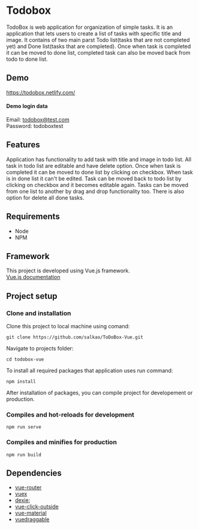 # Todobox
TodoBox is web application for organization of simple tasks. It is an application that lets users to create a list of tasks
with specific title and image. It contains of two main parst Todo list(tasks that are not completed yet)
and Done list(tasks that are completed).
Once when task is completed it can be moved to done list, completed task can also be moved back from todo to done list.

## Demo
https://todobox.netlify.com/
#### Demo login data
Email: todobox@test.com  
Password: todoboxtest

## Features
Application has functionality to add task with title and image in todo list. All task in todo list are editable and
have delete option. Once when task is completed it can be moved to done list by clicking on checkbox. When task is in done 
list it can't be edited. Task can be moved back to todo list by clicking on checkbox and it becomes editable again. 
Tasks can be moved from one list to another by drag and drop functionality too. There is also option for delete all done tasks.

## Requirements
* Node
* NPM 

## Framework
This project is developed using Vue.js framework.  
[Vue.js documentation](https://vuejs.org/)

## Project setup
### Clone and installation
Clone this project to local machine using comand:
```
git clone https://github.com/salkao/ToDoBox-Vue.git
```

Navigate to projects folder:
```
cd todobox-vue
```

To install all required packages that application uses run command:
```
npm install
```
After installation of packages, you can compile project for developement or production.
### Compiles and hot-reloads for development
```
npm run serve
```
### Compiles and minifies for production
```
npm run build
```
## Dependencies
* [vue-router](https://router.vuejs.org/)
* [vuex](https://vuex.vuejs.org/)
* [dexie](https://dexie.org/);
* [vue-click-outside](https://www.npmjs.com/package/vue-click-outside)
* [vue-material](https://vuematerial.io/)
* [vuedraggable](https://github.com/SortableJS/Vue.Draggable)

